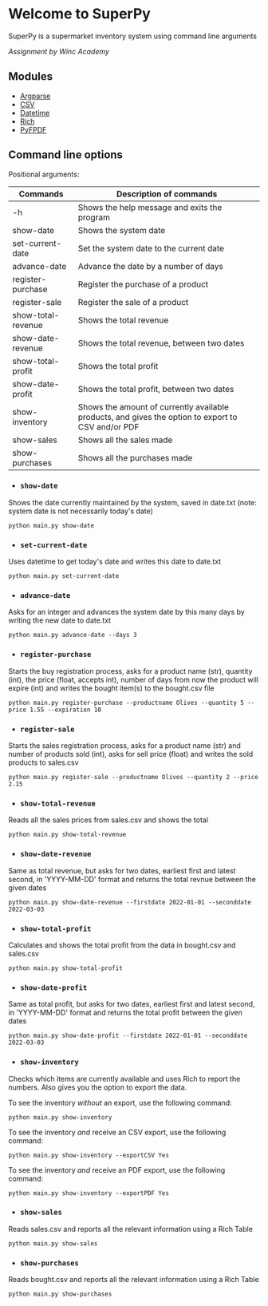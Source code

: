 # Welcome to SuperPy

SuperPy is a supermarket inventory system using command line arguments

_Assignment by Winc Academy_

## Modules

- [Argparse](https://docs.python.org/3/library/argparse.html)
- [CSV](https://docs.python.org/3/library/csv.html)
- [Datetime](https://docs.python.org/3/library/datetime.html)
- [Rich](https://rich.readthedocs.io/en/stable/introduction.html)
- [PyFPDF](https://pyfpdf.readthedocs.io/en/latest/)

## Command line options

Positional arguments:

| Commands           | Description of commands                                                                            |
| ------------------ | -------------------------------------------------------------------------------------------------- |
| -h                 | Shows the help message and exits the program                                                       |
| show-date          | Shows the system date                                                                              |
| set-current-date   | Set the system date to the current date                                                            |
| advance-date       | Advance the date by a number of days                                                               |
| register-purchase  | Register the purchase of a product                                                                 |
| register-sale      | Register the sale of a product                                                                     |
| show-total-revenue | Shows the total revenue                                                                            |
| show-date-revenue  | Shows the total revenue, between two dates                                                         |
| show-total-profit  | Shows the total profit                                                                             |
| show-date-profit   | Shows the total profit, between two dates                                                          |
| show-inventory     | Shows the amount of currently available products, and gives the option to export to CSV and/or PDF |
| show-sales         | Shows all the sales made                                                                           |
| show-purchases     | Shows all the purchases made                                                                       |

- ### `show-date`

Shows the date currently maintained by the system, saved in date.txt (note: system date is not necessarily today's date)

`python main.py show-date`

- ### `set-current-date`

Uses datetime to get today's date and writes this date to date.txt

`python main.py set-current-date`

- ### `advance-date`

Asks for an integer and advances the system date by this many days by writing the new date to date.txt

`python main.py advance-date --days 3`

- ### `register-purchase`

Starts the buy registration process, asks for a product name (str), quantity (int), the price (float, accepts int), number of days from now the product will expire (int) and writes the bought item(s) to the bought.csv file

`python main.py register-purchase --productname Olives --quantity 5 --price 1.55 --expiration 10`

- ### `register-sale`

Starts the sales registration process, asks for a product name (str) and number of products sold (int), asks for sell price (float) and writes the sold products to sales.csv

`python main.py register-sale --productname Olives --quantity 2 --price 2.15`

- ### `show-total-revenue`

Reads all the sales prices from sales.csv and shows the total

`python main.py show-total-revenue`

- ### `show-date-revenue`

Same as total revenue, but asks for two dates, earliest first and latest second, in 'YYYY-MM-DD' format and returns the total revnue between the given dates

`python main.py show-date-revenue --firstdate 2022-01-01 --seconddate 2022-03-03`

- ### `show-total-profit`

Calculates and shows the total profit from the data in bought.csv and sales.csv

`python main.py show-total-profit`

- ### `show-date-profit`

Same as total profit, but asks for two dates, earliest first and latest second, in 'YYYY-MM-DD' format and returns the total profit between the given dates

`python main.py show-date-profit --firstdate 2022-01-01 --seconddate 2022-03-03`

- ### `show-inventory`

Checks which items are currently available and uses Rich to report the numbers. Also gives you the option to export the data.

To see the inventory _without_ an export, use the following command:

`python main.py show-inventory`

To see the inventory _and_ receive an CSV export, use the following command:

`python main.py show-inventory --exportCSV Yes`

To see the inventory _and_ receive an PDF export, use the following command:

`python main.py show-inventory --exportPDF Yes`

- ### `show-sales`

Reads sales.csv and reports all the relevant information using a Rich Table

`python main.py show-sales`

- ### `show-purchases`

Reads bought.csv and reports all the relevant information using a Rich Table

`python main.py show-purchases`
